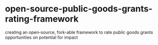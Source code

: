 # open-source-public-goods-grants-rating-framework
creating an open-source, fork-able framework to rate public goods grants opportunities on potential for impact
